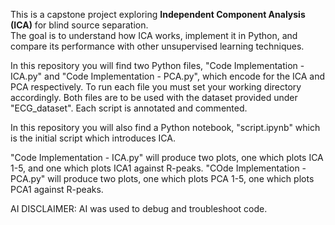 This is a capstone project exploring **Independent Component Analysis (ICA)** for blind source separation.  
The goal is to understand how ICA works, implement it in Python, and compare its performance with other unsupervised learning techniques.

In this repository you will find two Python files, "Code Implementation - ICA.py" and "Code Implementation - PCA.py", which encode for the ICA and PCA respectively. To run each file you must set your working directory accordingly. Both files are to be used with the dataset provided under "ECG_dataset". Each script is annotated and commented.

In this repository you will also find a Python notebook, "script.ipynb" which is the initial script which introduces ICA.

"Code Implementation - ICA.py" will produce two plots, one which plots ICA 1-5, and one which plots ICA1 against R-peaks.
"COde Implementation - PCA.py" will produce two plots, one which plots PCA 1-5, one which plots PCA1 against R-peaks.

AI DISCLAIMER: AI was used to debug and troubleshoot code.
